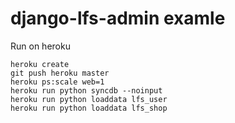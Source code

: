 django-lfs-admin examle
========================

Run on heroku

    heroku create
    git push heroku master
    heroku ps:scale web=1
    heroku run python syncdb --noinput
    heroku run python loaddata lfs_user
    heroku run python loaddata lfs_shop


